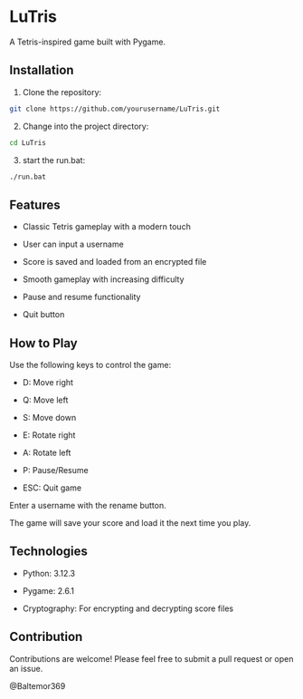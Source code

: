 # LuTris

A Tetris-inspired game built with Pygame.

## Installation

1. Clone the repository:

```sh
git clone https://github.com/yourusername/LuTris.git
```

2. Change into the project directory:

```sh
cd LuTris
```

3. start the run.bat:

```sh
./run.bat
```

## Features
- Classic Tetris gameplay with a modern touch

- User can input a username

- Score is saved and loaded from an encrypted file

- Smooth gameplay with increasing difficulty

- Pause and resume functionality

- Quit button

## How to Play
Use the following keys to control the game:

- D: Move right

- Q: Move left

- S: Move down

- E: Rotate right

- A: Rotate left

- P: Pause/Resume

- ESC: Quit game

Enter a username with the rename button.

The game will save your score and load it the next time you play.

## Technologies
- Python: 3.12.3

- Pygame: 2.6.1

- Cryptography: For encrypting and decrypting score files

## Contribution
Contributions are welcome! Please feel free to submit a pull request or open an issue.

@Baltemor369
